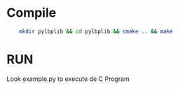 # Compile

```bash
    mkdir pylbplib && cd pylbplib && cmake .. && make
```

# RUN

Look example.py to execute de C Program

